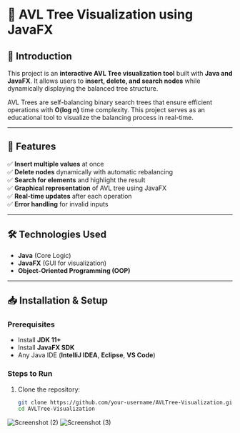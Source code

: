 # 🌳 AVL Tree Visualization using JavaFX

## 📌 Introduction
This project is an **interactive AVL Tree visualization tool** built with **Java and JavaFX**. It allows users to **insert, delete, and search nodes** while dynamically displaying the balanced tree structure.

AVL Trees are self-balancing binary search trees that ensure efficient operations with **O(log n)** time complexity. This project serves as an educational tool to visualize the balancing process in real-time.

---

## 🚀 Features
✅ **Insert multiple values** at once  
✅ **Delete nodes** dynamically with automatic rebalancing  
✅ **Search for elements** and highlight the result  
✅ **Graphical representation** of AVL tree using JavaFX  
✅ **Real-time updates** after each operation  
✅ **Error handling** for invalid inputs  

---

## 🛠️ Technologies Used
- **Java** (Core Logic)  
- **JavaFX** (GUI for visualization)  
- **Object-Oriented Programming (OOP)**  

---

## 📥 Installation & Setup
### **Prerequisites**
- Install **JDK 11+**  
- Install **JavaFX SDK**  
- Any Java IDE (**IntelliJ IDEA**, **Eclipse**, **VS Code**)  

### **Steps to Run**
1. Clone the repository:
   ```sh
   git clone https://github.com/your-username/AVLTree-Visualization.git
   cd AVLTree-Visualization
![Screenshot (2)](https://github.com/user-attachments/assets/0ae16519-f0a6-4317-8426-c477d10f2a42)
![Screenshot (3)](https://github.com/user-attachments/assets/e21dec6e-af85-4eed-b41a-0cc8d1a1cc6f)


